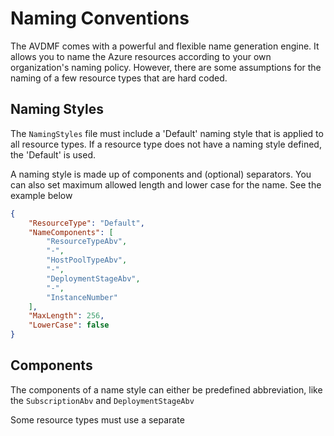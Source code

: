 # Naming Conventions
The AVDMF comes with a powerful and flexible name generation engine. It allows you to name the Azure resources according to your own organization's naming policy.
However, there are some assumptions for the naming of a few resource types that are hard coded.

## Naming Styles
The `NamingStyles` file must include a 'Default' naming style that is applied to all resource types. If a resource type does not have a naming style defined, the 'Default' is used.

A naming style is made up of components and (optional) separators. You can also set maximum allowed length and lower case for the name. See the example below
```JSON
{
    "ResourceType": "Default",
    "NameComponents": [
        "ResourceTypeAbv",
        "-",
        "HostPoolTypeAbv",
        "-",
        "DeploymentStageAbv",
        "-",
        "InstanceNumber"
    ],
    "MaxLength": 256,
    "LowerCase": false
}
```
## Components
The components of a name style can either be predefined abbreviation, like the `SubscriptionAbv` and `DeploymentStageAbv`

Some resource types must use a separate
